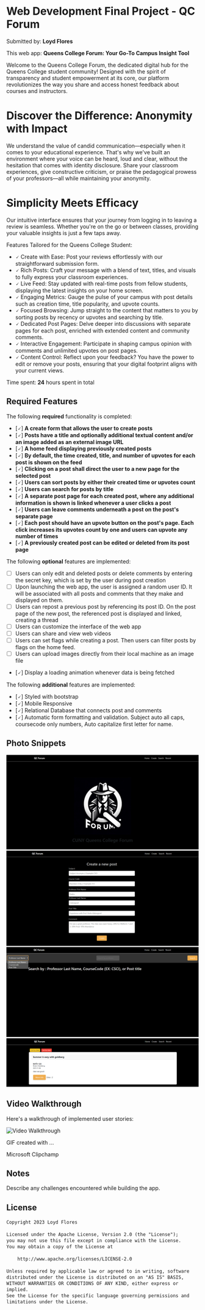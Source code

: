 # Web Development Final Project - QC Forum

Submitted by: **Loyd Flores**

This web app: **Queens College Forum: Your Go-To Campus Insight Tool**

Welcome to the Queens College Forum, the dedicated digital hub for the Queens College student community! Designed with the spirit of transparency and student empowerment at its core, our platform revolutionizes the way you share and access honest feedback about courses and instructors.

# Discover the Difference: Anonymity with Impact

We understand the value of candid communication—especially when it comes to your educational experience. That's why we've built an environment where your voice can be heard, loud and clear, without the hesitation that comes with identity disclosure. Share your classroom experiences, give constructive criticism, or praise the pedagogical prowess of your professors—all while maintaining your anonymity.

# Simplicity Meets Efficacy

Our intuitive interface ensures that your journey from logging in to leaving a review is seamless. Whether you're on the go or between classes, providing your valuable insights is just a few taps away.

Features Tailored for the Queens College Student:

- 🗸 Create with Ease: Post your reviews effortlessly with our straightforward submission form.
- 🗸 Rich Posts: Craft your message with a blend of text, titles, and visuals to fully express your classroom experiences.
- 🗸 Live Feed: Stay updated with real-time posts from fellow students, displaying the latest insights on your home screen.
- 🗸 Engaging Metrics: Gauge the pulse of your campus with post details such as creation time, title popularity, and upvote counts.
- 🗸 Focused Browsing: Jump straight to the content that matters to you by sorting posts by recency or upvotes and searching by title.
- 🗸 Dedicated Post Pages: Delve deeper into discussions with separate pages for each post, enriched with extended content and community comments.
- 🗸 Interactive Engagement: Participate in shaping campus opinion with comments and unlimited upvotes on post pages.
- 🗸 Content Control: Reflect upon your feedback? You have the power to edit or remove your posts, ensuring that your digital footprint aligns with your current views.

Time spent: **24** hours spent in total

## Required Features

The following **required** functionality is completed:

- [🗸] **A create form that allows the user to create posts**
- [🗸] **Posts have a title and optionally additional textual content and/or an image added as an external image URL**
- [🗸] **A home feed displaying previously created posts**
- [🗸] **By default, the time created, title, and number of upvotes for each post is shown on the feed**
- [🗸] **Clicking on a post shall direct the user to a new page for the selected post**
- [🗸] **Users can sort posts by either their created time or upvotes count**
- [🗸] **Users can search for posts by title**
- [🗸] **A separate post page for each created post, where any additional information is shown is linked whenever a user clicks a post**
- [🗸] **Users can leave comments underneath a post on the post's separate page**
- [🗸] **Each post should have an upvote button on the post's page. Each click increases its upvotes count by one and users can upvote any number of times**
- [🗸] **A previously created post can be edited or deleted from its post page**

The following **optional** features are implemented:

- [ ] Users can only edit and deleted posts or delete comments by entering the secret key, which is set by the user during post creation
- [ ] Upon launching the web app, the user is assigned a random user ID. It will be associated with all posts and comments that they make and displayed on them.
- [ ] Users can repost a previous post by referencing its post ID. On the post page of the new post, the referenced post is displayed and linked, creating a thread
- [ ] Users can customize the interface of the web app
- [ ] Users can share and view web videos
- [ ] Users can set flags while creating a post. Then users can filter posts by flags on the home feed.
- [ ] Users can upload images directly from their local machine as an image file
- [🗸] Display a loading animation whenever data is being fetched

The following **additional** features are implemented:

- [🗸] Styled with bootstrap
- [🗸] Mobile Responsive
- [🗸] Relational Database that connects post and comments
- [🗸] Automatic form formatting and validation. Subject auto all caps, coursecode only numbers, Auto capitalize first letter for name.

## Photo Snippets

![Home Screen](./src/assets/1home.png)
![Create Post](./src/assets/2createpost.png)
![Search](./src/assets/3search.png)
![Posts](./src/assets/4post.png)

## Video Walkthrough

Here's a walkthrough of implemented user stories:

<img src='http://i.imgur.com/link/to/your/gif/file.gif' title='Video Walkthrough' width='' alt='Video Walkthrough' />

<!-- Replace this with whatever GIF tool you used! -->

GIF created with ...

Microsoft Clipchamp

## Notes

Describe any challenges encountered while building the app.

## License

    Copyright 2023 Loyd Flores

    Licensed under the Apache License, Version 2.0 (the "License");
    you may not use this file except in compliance with the License.
    You may obtain a copy of the License at

        http://www.apache.org/licenses/LICENSE-2.0

    Unless required by applicable law or agreed to in writing, software
    distributed under the License is distributed on an "AS IS" BASIS,
    WITHOUT WARRANTIES OR CONDITIONS OF ANY KIND, either express or implied.
    See the License for the specific language governing permissions and
    limitations under the License.
